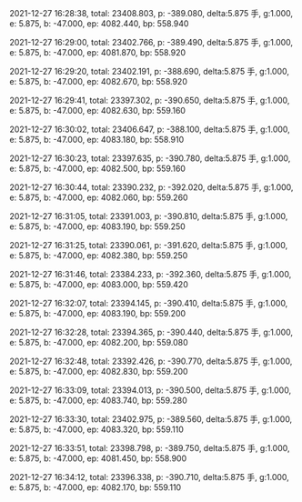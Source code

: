 2021-12-27 16:28:38, total: 23408.803, p: -389.080, delta:5.875 手, g:1.000, e: 5.875, b: -47.000, ep: 4082.440, bp: 558.940

2021-12-27 16:29:00, total: 23402.766, p: -389.490, delta:5.875 手, g:1.000, e: 5.875, b: -47.000, ep: 4081.870, bp: 558.920

2021-12-27 16:29:20, total: 23402.191, p: -388.690, delta:5.875 手, g:1.000, e: 5.875, b: -47.000, ep: 4082.670, bp: 558.920

2021-12-27 16:29:41, total: 23397.302, p: -390.650, delta:5.875 手, g:1.000, e: 5.875, b: -47.000, ep: 4082.630, bp: 559.160

2021-12-27 16:30:02, total: 23406.647, p: -388.100, delta:5.875 手, g:1.000, e: 5.875, b: -47.000, ep: 4083.180, bp: 558.910

2021-12-27 16:30:23, total: 23397.635, p: -390.780, delta:5.875 手, g:1.000, e: 5.875, b: -47.000, ep: 4082.500, bp: 559.160

2021-12-27 16:30:44, total: 23390.232, p: -392.020, delta:5.875 手, g:1.000, e: 5.875, b: -47.000, ep: 4082.060, bp: 559.260

2021-12-27 16:31:05, total: 23391.003, p: -390.810, delta:5.875 手, g:1.000, e: 5.875, b: -47.000, ep: 4083.190, bp: 559.250

2021-12-27 16:31:25, total: 23390.061, p: -391.620, delta:5.875 手, g:1.000, e: 5.875, b: -47.000, ep: 4082.380, bp: 559.250

2021-12-27 16:31:46, total: 23384.233, p: -392.360, delta:5.875 手, g:1.000, e: 5.875, b: -47.000, ep: 4083.000, bp: 559.420

2021-12-27 16:32:07, total: 23394.145, p: -390.410, delta:5.875 手, g:1.000, e: 5.875, b: -47.000, ep: 4083.190, bp: 559.200

2021-12-27 16:32:28, total: 23394.365, p: -390.440, delta:5.875 手, g:1.000, e: 5.875, b: -47.000, ep: 4082.200, bp: 559.080

2021-12-27 16:32:48, total: 23392.426, p: -390.770, delta:5.875 手, g:1.000, e: 5.875, b: -47.000, ep: 4082.830, bp: 559.200

2021-12-27 16:33:09, total: 23394.013, p: -390.500, delta:5.875 手, g:1.000, e: 5.875, b: -47.000, ep: 4083.740, bp: 559.280

2021-12-27 16:33:30, total: 23402.975, p: -389.560, delta:5.875 手, g:1.000, e: 5.875, b: -47.000, ep: 4083.320, bp: 559.110

2021-12-27 16:33:51, total: 23398.798, p: -389.750, delta:5.875 手, g:1.000, e: 5.875, b: -47.000, ep: 4081.450, bp: 558.900

2021-12-27 16:34:12, total: 23396.338, p: -390.710, delta:5.875 手, g:1.000, e: 5.875, b: -47.000, ep: 4082.170, bp: 559.110